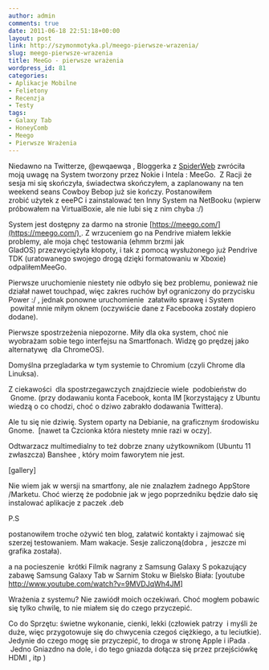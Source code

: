 ```yaml
---
author: admin
comments: true
date: 2011-06-18 22:51:18+00:00
layout: post
link: http://szymonmotyka.pl/meego-pierwsze-wrazenia/
slug: meego-pierwsze-wrazenia
title: MeeGo - pierwsze wrażenia
wordpress_id: 81
categories:
- Aplikacje Mobilne
- Felietony
- Recenzja
- Testy
tags:
- Galaxy Tab
- HoneyComb
- Meego
- Pierwsze Wrażenia
---
```


Niedawno na Twitterze, @ewqaewqa , Bloggerka z [SpiderWeb](http://www.spidersweb.pl/author/ewqaewqa) zwróciła moją uwagę na System tworzony przez Nokie i Intela : MeeGo.  Z Racji że sesja mi się skończyła, świadectwa skończyłem, a zaplanowany na ten weekend seans Cowboy Bebop już sie kończy. Postanowiłem zrobić użytek z eeePC i zainstalować ten Inny System na NetBooku (wpierw próbowałem na VirtualBoxie, ale nie lubi się z nim chyba :/)

System jest dostępny za darmo na stronie [https://meego.com/](https://meego.com/) . Z wrzuceniem go na Pendrive miałem lekkie problemy, ale moja chęć testowania (ehmm brzmi jak GladOS) przezwyciężyła kłopoty, i tak z pomocą wysłużonego już Pendrive TDK (uratowanego swojego drogą dzięki formatowaniu w Xboxie) odpaliłemMeeGo.

Pierwsze uruchomienie niestety nie odbyło się bez problemu, ponieważ nie działał nawet touchpad, więc zakres ruchów był ograniczony do przycisku Power :/ , jednak ponowne uruchomienie  załatwiło sprawę i System  powitał mnie miłym oknem (oczywiście dane z Facebooka zostały dopiero dodane).

Pierwsze spostrzeżenia niepozorne. Miły dla oka system, choć nie wyobrażam sobie tego interfejsu na Smartfonach. Widzę go prędzej jako alternatywę  dla ChromeOS).

Domyślna przegladarka w tym systemie to Chromium (czyli Chrome dla Linuksa).

Z ciekawości  dla spostrzegawczych znajdziecie wiele  podobieństw do  Gnome. (przy dodawaniu konta Facebook, konta IM [korzystający z Ubuntu wiedzą o co chodzi, choć o dziwo zabrakło dodawania Twittera).

Ale tu się nie dziwię. System oparty na Debianie, na graficznym środowisku Gnome.  [nawet ta Czcionka która niestety mnie razi w oczy].

Odtwarzacz multimedialny to też dobrze znany użytkownikom (Ubuntu 11 zwłaszcza) Banshee , który moim faworytem nie jest.

[gallery]

Nie wiem jak w wersji na smartfony, ale nie znalazłem żadnego AppStore /Marketu. Choć wierzę że podobnie jak w jego poprzedniku będzie dało się instalować aplikacje z paczek .deb

P.S

postanowiłem troche ożywić ten blog, załatwić kontakty i zajmować się szerzej testowaniem. Mam wakacje. Sesje zaliczoną(dobra ,  jeszcze mi grafika została).

a na pocieszenie  krótki Filmik nagrany z Samsung Galaxy S pokazujący zabawę Samsung Galaxy Tab w Sarnim Stoku w Bielsko Biała:
[youtube http://www.youtube.com/watch?v=9MVDJqWh4JM]

Wrażenia z systemu? Nie zawiódł moich oczekiwań. Choć mogłem pobawic się tylko chwilę, to nie miałem się do czego przyczepić.

Co do Sprzętu: świetne wykonanie, cienki, lekki (człowiek patrzy  i myśli że duże, więc przygotowuje się do chwycenia czegoś ciężkiego, a tu leciutkie). Jedynie do czego mogę sie przyczepić, to droga w stronę Apple i iPada .  Jedno Gniazdno na dole, i do tego gniazda dołącza się przez przejściówkę HDMI , itp )
